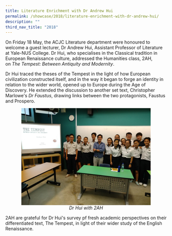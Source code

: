```yaml
---
title: Literature Enrichment with Dr Andrew Hui
permalink: /showcase/2018/literature-enrichment-with-dr-andrew-hui/
description: ""
third_nav_title: "2018"
---
```

On Friday 18 May, the ACJC Literature department were honoured to welcome a guest lecturer, Dr Andrew Hui, Assistant Professor of Literature at Yale-NUS College. Dr Hui, who specialises in the Classical tradition in European Renaissance culture, addressed the Humanities class, 2AH, on&nbsp;_The Tempest: Between Antiquity and Modernity_.

  

Dr Hui traced the theses of the Tempest in the light of how European civilization constructed itself, and in the way it began to forge an identity in relation to the wider world, opened up to Europe during the Age of Discovery. He extended the discussion to another set text, Christopher Marlowe's&nbsp;_Dr Faustus_, drawing links between the two protagonists, Faustus and Prospero.

<style>  
img {  
  display: block;  
  margin-left: auto;  
  margin-right: auto;  
}  
</style>  
<img style="width:80%;" src="/images/WhatsApp%20Image%202018%2005-11%20at%20160916.jpeg">  
  
  
<figcaption style="text-align:center;"><em>Dr Hui with 2AH</em></figcaption> 

2AH are grateful for Dr Hui's survey pf fresh academic perspectives on their differentiated text, The Tempest, in light of their wider study of the English Renaissance.